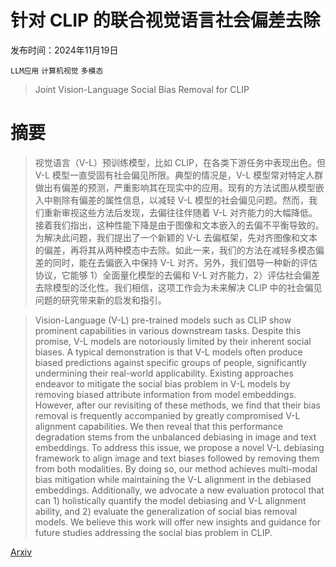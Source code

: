 # 针对 CLIP 的联合视觉语言社会偏差去除

发布时间：2024年11月19日

`LLM应用` `计算机视觉` `多模态`

> Joint Vision-Language Social Bias Removal for CLIP

# 摘要

> 视觉语言（V-L）预训练模型，比如 CLIP，在各类下游任务中表现出色。但 V-L 模型一直受固有社会偏见所限。典型的情况是，V-L 模型常对特定人群做出有偏差的预测，严重影响其在现实中的应用。现有的方法试图从模型嵌入中剔除有偏差的属性信息，以减轻 V-L 模型的社会偏见问题。然而，我们重新审视这些方法后发现，去偏往往伴随着 V-L 对齐能力的大幅降低。接着我们指出，这种性能下降是由于图像和文本嵌入的去偏不平衡导致的。为解决此问题，我们提出了一个新颖的 V-L 去偏框架，先对齐图像和文本的偏差，再将其从两种模态中去除。如此一来，我们的方法在减轻多模态偏差的同时，能在去偏嵌入中保持 V-L 对齐。另外，我们倡导一种新的评估协议，它能够 1）全面量化模型的去偏和 V-L 对齐能力，2）评估社会偏差去除模型的泛化性。我们相信，这项工作会为未来解决 CLIP 中的社会偏见问题的研究带来新的启发和指引。

> Vision-Language (V-L) pre-trained models such as CLIP show prominent capabilities in various downstream tasks. Despite this promise, V-L models are notoriously limited by their inherent social biases. A typical demonstration is that V-L models often produce biased predictions against specific groups of people, significantly undermining their real-world applicability. Existing approaches endeavor to mitigate the social bias problem in V-L models by removing biased attribute information from model embeddings. However, after our revisiting of these methods, we find that their bias removal is frequently accompanied by greatly compromised V-L alignment capabilities. We then reveal that this performance degradation stems from the unbalanced debiasing in image and text embeddings. To address this issue, we propose a novel V-L debiasing framework to align image and text biases followed by removing them from both modalities. By doing so, our method achieves multi-modal bias mitigation while maintaining the V-L alignment in the debiased embeddings. Additionally, we advocate a new evaluation protocol that can 1) holistically quantify the model debiasing and V-L alignment ability, and 2) evaluate the generalization of social bias removal models. We believe this work will offer new insights and guidance for future studies addressing the social bias problem in CLIP.

[Arxiv](https://arxiv.org/abs/2411.12785)
